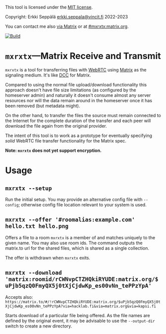 This tool is licensed under the [MIT license](LICENSE.MIT).

Copyright: Erkki Seppälä <erkki.seppala@vincit.fi> 2022-2023

You can contact me also [via
Matrix](https://matrix.to/#/@flux:matrix.org) or at
[#mxrxtx:matrix.org](https://matrix.to/#/#mxrxtx:matrix.org).

[![Build](https://github.com/eras/mxrxtx/actions/workflows/build.yaml/badge.svg)](https://github.com/eras/mxrxtx/actions/workflows/build.yaml)

# `mxrxtx`—Matrix Receive and Transmit

`mxrxtx` is a tool for transferring files with
[WebRTC](https://webrtc.org) using [Matrix](https://matrix.org) as the
signaling medium. It's like
[DCC](https://en.wikipedia.org/wiki/Direct_Client-to-Client) for
Matrix.

Compared to using the normal file upload/download functionality this
approach doesn't have file size limitations (as configured by the
homeserver admin) and naturally it doesn't consume almost any server
resources nor will the data remain around in the homeserver once it
has been removed (but metadata might).

On the other hand, to transfer the files the source must remain
connected to the Internet for the complete duration of the transfer
and each peer will download the file again from the original provider.

The intent of this tool is to work as a prototype for eventually
specifying _solid_ WebRTC file transfer functionality for the Matrix
spec.

__Note: `mxrxtx` does not yet support encryption.__

# Usage
## `mxrxtx --setup`
Run the initial setup. You may provide an alternative config file with
`--config`; otherwise config file location relevant to your system is
used.
## `mxrxtx --offer '#roomalias:example.com' hello.txt hello.png`
Offers a file to a room `mxrxtx` is a member of and matches uniquely to
the given name. You may also use room ids. The command outputs the
matrix.to url for the shared files, which is shared as a single
collection.

The offer is withdrawn when `mxrxtx` exits.
## `mxrxtx --download 'matrix:roomid/rCWNvpCTZHQkiRYUDE:matrix.org/$uPjb5qzQ0FmyQX5j0tXjCjdwKp_es00vNn_tePPzYpA'`
Accepts also: `https://matrix.to/#/!rCWNvpCTZHQkiRYUDE:matrix.org/$uPjb5qzQ0FmyQX5j0tXjCjdwKp_es00vNn_tePPzYpA?via=hacklab.fi&via=matrix.org&via=kapsi.fi`

Starts download of a particular file being offered. As the file names
are defined by the original event, it may be advisable to use the
`--output-dir` switch to create a new directory.

